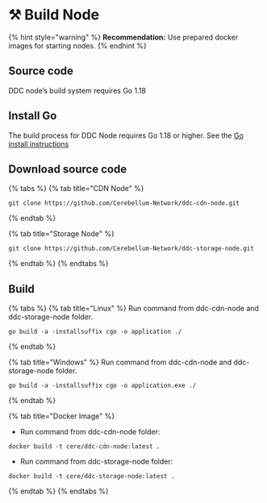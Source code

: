 # ⚒ Build Node

{% hint style="warning" %}
**Recommendation:** Use prepared docker images for starting nodes.
{% endhint %}

## Source code

DDC node’s build system requires Go 1.18

## Install Go

The build process for DDC Node requires Go 1.18 or higher. See the [Go install instructions](https://go.dev/doc/install)

## Download source code

{% tabs %}
{% tab title="CDN Node" %}
```shell
git clone https://github.com/Cerebellum-Network/ddc-cdn-node.git
```
{% endtab %}

{% tab title="Storage Node" %}
```shell
git clone https://github.com/Cerebellum-Network/ddc-storage-node.git
```
{% endtab %}
{% endtabs %}

## Build

{% tabs %}
{% tab title="Linux" %}
Run command from ddc-cdn-node and ddc-storage-node folder.

```shell
go build -a -installsuffix cgo -o application ./
```
{% endtab %}

{% tab title="Windows" %}
Run command from ddc-cdn-node and ddc-storage-node folder.

```shell
go build -a -installsuffix cgo -o application.exe ./ 
```
{% endtab %}

{% tab title="Docker Image" %}
* Run command from ddc-cdn-node folder:

```shell
docker build -t cere/ddc-cdn-node:latest .
```

* Run command from ddc-storage-node folder:

```shell
docker build -t cere/ddc-storage-node:latest .
```
{% endtab %}
{% endtabs %}
